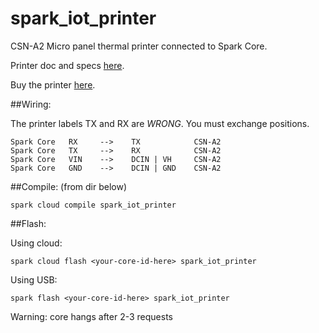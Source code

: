 # spark_iot_printer
CSN-A2 Micro panel thermal printer connected to Spark Core.

Printer doc and specs [here](http://elecfreaks.com/store/download/datasheet/Componnet/Printer/A2-user%20manual.pdf).

Buy the printer [here](https://learn.adafruit.com/mini-thermal-receipt-printer).


##Wiring:

The printer labels TX and RX are *WRONG*. You must exchange positions.

    Spark Core   RX     -->    TX            CSN-A2
    Spark Core   TX     -->    RX            CSN-A2
    Spark Core   VIN    -->    DCIN | VH     CSN-A2
    Spark Core   GND    -->    DCIN | GND    CSN-A2


##Compile:
(from dir below)

    spark cloud compile spark_iot_printer

##Flash:

Using cloud:

    spark cloud flash <your-core-id-here> spark_iot_printer

Using USB:

    spark flash <your-core-id-here> spark_iot_printer



Warning: core hangs after 2-3 requests
